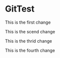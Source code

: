 # GitTest

This is the first change

This is the scend change

This is the thrid change

This is the fourth change